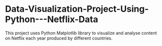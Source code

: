 # Data-Visualization-Project-Using-Python---Netflix-Data
This project uses Python Matplotlib library to visualize and analyse content  on Netflix each year produced by different countries.
